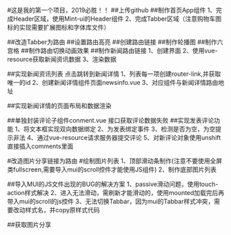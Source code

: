 #这是我的第一个项目，2019必胜！！
##上传github
##制作首页App组件
1、完成Header区域，使用Mint-ui的Header组件
2、完成Tabber区域（注意购物车图标的实现需要扩展图标和字体库文件）

##改造Tabber为路由
##设置路由高亮 
##创建路由链接
##制作轮播图
##制作六宫格
##制作路由切换动画效果
##制作新闻路由链接
  1、创建界面
  2、使用vue-resource获取新闻资讯数据
  3、渲染数据

##实现新闻资讯列表 点击跳转到新闻详情
1、列表每一项创建router-link,并获取唯一的id
2、创建新闻详情组件页面newsinfo.vue
3、对应组件与新闻详情路由地址

##实现新闻详情的页面布局和数据渲染

##单独封装评论子组件conment.vue
 接口获取评论数据失败
##实现发表评论功能
1、将文本框实现双向数据绑定
2、为发表绑定事件
3、检测是否为空，为空提示非法
4、通过vue-resource请求服务器提交评论 
5、对新评论对象使用unshift直接插入comments里面

#改造图片分享链接为路由
#绘制图片列表
1、顶部滑动条制作(注意不要使用全屏类fullscreen,需要导入mui的scroll控件才能使用JS组件)
2、制作底部图片列表

##导入MUI的JS文件出现的BUG的解决方案
1、passive滑动问题，使用touch-action样式解决
2、进入无法滑动，需刷新才能滑动的，使用mounted加载完后再带入mui的scroll的js控件
3、无法切换Tabbar，因为mui的Tabbar样式冲突，需要改动样式名，并copy原样式代码

##获取图片分享
